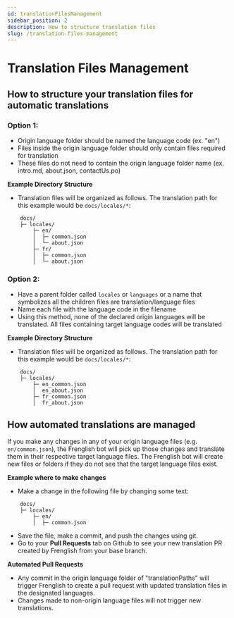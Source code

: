```yaml
---
id: translationFilesManagement
sidebar_position: 2
description: How to structure translation files
slug: /translation-files-management
---
```


# Translation Files Management

## How to structure your translation files for automatic translations

### Option 1:

- Origin language folder should be named the language code (ex. "en")
- Files inside the origin language folder should only contain files required for translation
- These files do not need to contain the origin language folder name (ex. intro.md, about.json, contactUs.po)

**Example Directory Structure**
   - Translation files will be organized as follows. The translation path for this example would be `docs/locales/*`:

```plaintext
    docs/
    ├─ locales/
        ├─ en/
        │  ├─ common.json
        │  └─ about.json
        ├─ fr/
        │  ├─ common.json
        │  └─ about.json
```

### Option 2:
- Have a parent folder called `locales` or `languages` or a name that symbolizes all the children files are translation/language files
- Name each file with the language code in the filename
- Using this method, none of the declared origin languages will be translated. All files containing target language codes will be translated

**Example Directory Structure**
   - Translation files will be organized as follows. The translation path for this example would be `docs/locales/*`:

```plaintext
    docs/
    ├─ locales/
        ├─ en_common.json
        │  en_about.json
        ├─ fr_common.json
        │  fr_about.json
```

## How automated translations are managed

If you make any changes in any of your origin language files (e.g. `en/common.json`), the Frenglish bot will pick up those changes and translate them in their respective target language files. The Frenglish bot will create new files or folders if they do not see that the target language files exist.

**Example where to make changes**
   - Make a change in the following file by changing some text:

```plaintext
    docs/
    ├─ locales/
        ├─ en/
        │  ├─ common.json
```

   - Save the file, make a commit, and push the changes using git.
   - Go to your **Pull Requests**  tab on Github to see your new translation PR created by Frenglish from your base branch.

**Automated Pull Requests**
   - Any commit in the origin language folder of "translationPaths" will trigger Frenglish to create a pull request with updated translation files in the designated languages.
   - Changes made to non-origin language files will not trigger new translations.
